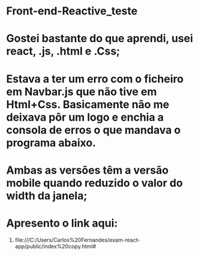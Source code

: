 # Front-end-Reactive_teste

# Gostei bastante do que aprendi, usei react, .js, .html e .Css;
# Estava a ter um erro com o ficheiro em Navbar.js que não tive em Html+Css. Basicamente não me deixava pôr um logo e enchia a consola de erros o que mandava o programa abaixo.
# Ambas as versões têm a versão mobile quando reduzido o valor do width da janela;
# Apresento o link aqui:
  1. file:///C:/Users/Carlos%20Fernandes/exam-react-app/public/index%20copy.html#
